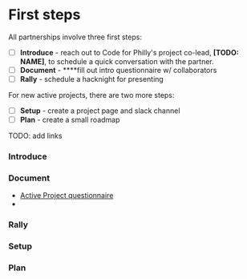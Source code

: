 # First steps

All partnerships involve three first steps:

* [ ] **Introduce** - reach out to Code for Philly's project co-lead, **\[TODO: NAME\]**, to schedule a quick conversation with the partner.
* [ ] **Document** - ****fill out intro questionnaire w/ collaborators
* [ ] **Rally** - schedule a hacknight for presenting

For new active projects, there are two more steps:

* [ ] **Setup** - create a project page and slack channel
* [ ] **Plan** - create a small roadmap

TODO: add links

### Introduce

### Document

* [Active Project questionnaire](https://docs.google.com/document/d/14_ca80-Ph9_WNyD99uXd2JuVZkCxEPqxEbtKjqo_mig/edit?usp=sharing)
* 
### Rally

### Setup

### Plan



### 

